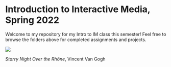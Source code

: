 # Introduction to Interactive Media, Spring 2022
Welcome to my repository for my Intro to IM class this semester! Feel free to browse the folders above for completed assignments and projects.

![](https://cdn.wallpapersafari.com/31/33/IXoHd9.jpg)

*Starry Night Over the Rhône*, Vincent Van Gogh
